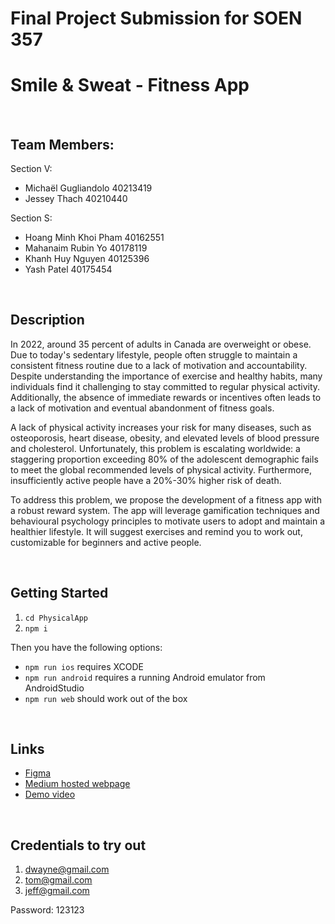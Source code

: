 # Final Project Submission for SOEN 357
# Smile & Sweat - Fitness App
<br/>

## Team Members:
Section V:
- Michaël Gugliandolo 40213419
- Jessey Thach 40210440

Section S:
- Hoang Minh Khoi Pham 40162551
- Mahanaim Rubin Yo 40178119
- Khanh Huy Nguyen 40125396
- Yash Patel 40175454
<br/>

## Description
In 2022, around 35 percent of adults in Canada are overweight or obese. Due to today's sedentary lifestyle, people often struggle to maintain a consistent fitness routine due to a lack of motivation and accountability. Despite understanding the importance of exercise and healthy habits, many individuals find it challenging to stay committed to regular physical activity. Additionally, the absence of immediate rewards or incentives often leads to a lack of motivation and eventual abandonment of fitness goals.

A lack of physical activity increases your risk for many diseases, such as osteoporosis, heart disease, obesity, and elevated levels of blood pressure and cholesterol. Unfortunately, this problem is escalating worldwide: a staggering proportion exceeding 80% of the adolescent demographic fails to meet the global recommended levels of physical activity. Furthermore, insufficiently active people have a 20%-30% higher risk of death.

To address this problem, we propose the development of a fitness app with a robust reward system. The app will leverage gamification techniques and behavioural psychology principles to motivate users to adopt and maintain a healthier lifestyle. It will suggest exercises and remind you to work out, customizable for beginners and active people.

<br/>

## Getting Started
1. `cd PhysicalApp`
2. `npm i`

Then you have the following options:
* `npm run ios` requires XCODE
* `npm run android` requires a running Android emulator from AndroidStudio
* `npm run web` should work out of the box
<br/>

## Links
- [Figma](https://www.figma.com/file/MYg6cCIK6Qhm06d2fG7iHd/Smile-%26-Sweat?type=design&node-id=0%3A1&mode=design&t=c7V6JaX5YxhFkt3H-1)
- [Medium hosted webpage](https://medium.com/@soen357groupproject/final-report-ff04197b74d9)
- [Demo video](https://youtu.be/3kyjPd_Mavc)
<br/>

## Credentials to try out
1. dwayne@gmail.com
2. tom@gmail.com
3. jeff@gmail.com

Password: 123123

